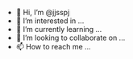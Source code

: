 - 👋 Hi, I’m @jjsspj
- 👀 I’m interested in ...
- 🌱 I’m currently learning ...
- 💞️ I’m looking to collaborate on ...
- 📫 How to reach me ...

<!---
jjsspj/jjsspj is a ✨ special ✨ repository because its `README.md` (this file) appears on your GitHub profile.
You can click the Preview link to take a look at your changes.
--->
